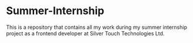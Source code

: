 # Summer-Internship 

This is a repository that contains all my work during my summer internship project as a frontend developer at Silver Touch Technologies Ltd.
